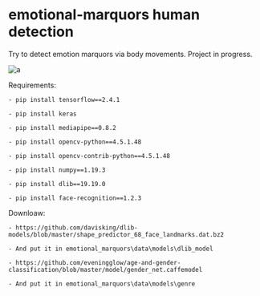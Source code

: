 # emotional-marquors human detection

Try to detect emotion marquors via body movements. Project in progress.

![a](https://user-images.githubusercontent.com/54853371/117892402-f2132680-b2b8-11eb-8d19-291852c411aa.png)

Requirements:
  
    - pip install tensorflow==2.4.1

    - pip install keras

    - pip install mediapipe==0.8.2

    - pip install opencv-python==4.5.1.48

    - pip install opencv-contrib-python==4.5.1.48

    - pip install numpy==1.19.3

    - pip install dlib==19.19.0
 
    - pip install face-recognition==1.2.3
 
Downloaw:
  
    - https://github.com/davisking/dlib-models/blob/master/shape_predictor_68_face_landmarks.dat.bz2

    - And put it in emotional_marquors\data\models\dlib_model

    - https://github.com/eveningglow/age-and-gender-classification/blob/master/model/gender_net.caffemodel

    - And put it in emotional_marquors\data\models\genre
